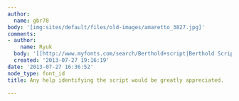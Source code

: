 ```yaml
---
author:
  name: gbr78
body: '[img:sites/default/files/old-images/amaretto_3827.jpg]'
comments:
- author:
    name: Ryuk
  body: '[[http://www.myfonts.com/search/Berthold+script|Berthold Script]] Medium'
  created: '2013-07-27 19:16:19'
date: '2013-07-27 16:36:52'
node_type: font_id
title: Any help identifying the script would be greatly appreciated.

---
```

